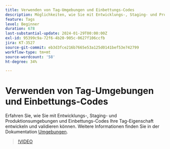 ```yaml
---
title: Verwenden von Tag-Umgebungen und Einbettungs-Codes
description: Möglichkeiten, wie Sie mit Entwicklungs-, Staging- und Produktions-Umgebungen sowie Einbettungs-Codes Ihre Tag-Eigenschaft entwickeln und validieren können.
feature: Tags
level: Beginner
duration: 678
last-substantial-update: 2024-01-29T00:00:00Z
exl-id: 95399c9a-72f6-4b20-905c-0627f106ccfb
jira: KT-3527
source-git-commit: eb3d3fce216b7665e53a125d0141bef53e742799
workflow-type: tm+mt
source-wordcount: '58'
ht-degree: 34%

---
```


# Verwenden von Tag-Umgebungen und Einbettungs-Codes

Erfahren Sie, wie Sie mit Entwicklungs-, Staging- und Produktionsumgebungen und Einbettungs-Codes Ihre Tag-Eigenschaft entwickeln und validieren können. Weitere Informationen finden Sie in der Dokumentation [Umgebungen](https://experienceleague.adobe.com/docs/experience-platform/tags/publish/environments/environments.html?lang=de).

>[!VIDEO](https://video.tv.adobe.com/v/28729/?learn=on)

